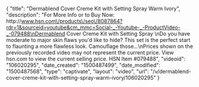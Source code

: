 {
    "title": "Dermablend Cover Creme Kit with Setting Spray  Warm Ivory",
    "description": "For More Info or to Buy Now: http:\/\/www.hsn.com\/products\/seo\/8087864?rdr=1&sourceid=youtube&cm_mmc=Social-_-Youtube-_-ProductVideo-_-079488\nDermablend Cover Creme Kit with Setting Spray  \nDo you have moderate to major skin flaws you'd like to hide? This set is the perfect start to flaunting a more flawless look. Camouflage those...\nPrices shown on the previously recorded video may not represent the current price.  View hsn.com to view the current selling price. HSN Item #079488",
    "videoid": "106020295",
    "date_created": "1500487499",
    "date_modified": "1500487568",
    "type": "captivate",
    "layout": "video",
    "url": "\/v\/dermablend-cover-creme-kit-with-setting-spray-warm-ivory\/106020295"
}